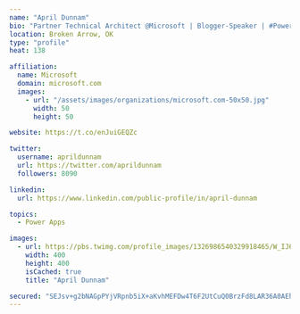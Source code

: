 ```yaml
---
name: "April Dunnam"
bio: "Partner Technical Architect @Microsoft | Blogger-Speaker | #PowerApps, #PowerAutomate, #Office365, #SharePoint | #WIT | #Karaoke Queen"
location: Broken Arrow, OK
type: "profile"
heat: 138

affiliation:
  name: Microsoft
  domain: microsoft.com
  images:
    - url: "/assets/images/organizations/microsoft.com-50x50.jpg"
      width: 50
      height: 50

website: https://t.co/enJuiGEQZc

twitter:
  username: aprildunnam
  url: https://twitter.com/aprildunnam
  followers: 8090

linkedin:
  url: https://www.linkedin.com/public-profile/in/april-dunnam

topics:
  - Power Apps

images:
  - url: https://pbs.twimg.com/profile_images/1326986540329918465/W_IJ6Ih2_400x400.jpg
    width: 400
    height: 400
    isCached: true
    title: "April Dunnam"

secured: "SEJsv+g2bNAGpPYjVRpnb5iX+aKvhMEFDw4T6F2UtCuQ0BrzFd8LAR36A0AEh/1EufMMu6IykwI0Mvi4miFhr28laU9Tk9Bc7G9AMBGb+Nuq/hgaxWC2RRaQwz/LhYJOBUMF3OKHylQAQRwR8TqVNWJd5ydG7yPKsXJ+obEjMJdremac009Q9863MjLKQGRzgkZ5YikX6ry4D+GxrHsZTmez/FdK6DBXSmpMUdhX8wgCoxVAMwhJ9jQjRbeuwiNZ8yVOFv/t/HX6Wpt3KOyj18AnQFPX3Y88yafSdoqirMQ/cR9837Z2zC5AOpat6qUnUEFXtIGxrl1vuNDEpPW2LoZ6OPmzqeW6Kh59zU+3ChYPMjxGqquL1YAwDcnMP0HLC7r4HKzI56pttDxbeRxkM12O0rvKJyq7tWM1w1m5kOs=;QMQ1YoEfhtaWhXN8jhAhGA=="
---
```


